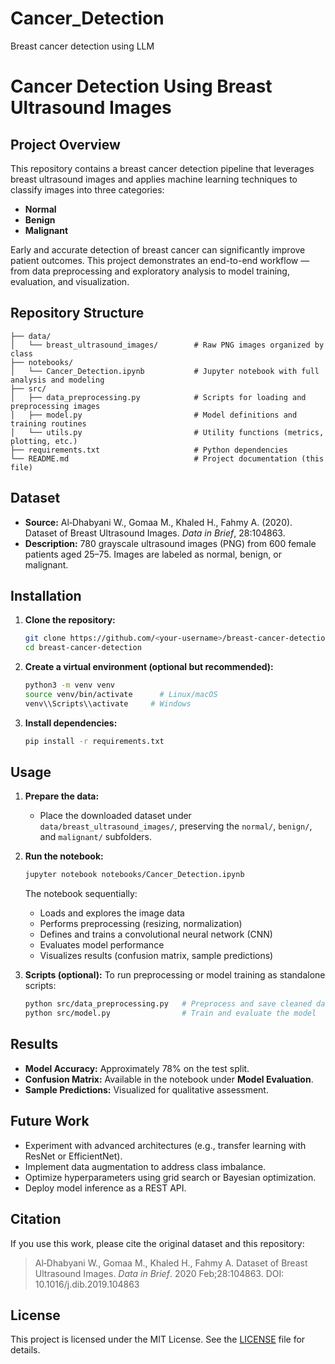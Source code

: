 # Cancer_Detection
Breast cancer detection using LLM
# Cancer Detection Using Breast Ultrasound Images

## Project Overview

This repository contains a breast cancer detection pipeline that leverages breast ultrasound images and applies machine learning techniques to classify images into three categories:

* **Normal**
* **Benign**
* **Malignant**

Early and accurate detection of breast cancer can significantly improve patient outcomes. This project demonstrates an end-to-end workflow — from data preprocessing and exploratory analysis to model training, evaluation, and visualization.

## Repository Structure

```
├── data/
│   └── breast_ultrasound_images/        # Raw PNG images organized by class
├── notebooks/
│   └── Cancer_Detection.ipynb           # Jupyter notebook with full analysis and modeling
├── src/
│   ├── data_preprocessing.py            # Scripts for loading and preprocessing images
│   ├── model.py                         # Model definitions and training routines
│   └── utils.py                         # Utility functions (metrics, plotting, etc.)
├── requirements.txt                     # Python dependencies
└── README.md                            # Project documentation (this file)
```

## Dataset

* **Source:** Al‑Dhabyani W., Gomaa M., Khaled H., Fahmy A. (2020). Dataset of Breast Ultrasound Images. *Data in Brief*, 28:104863.
* **Description:** 780 grayscale ultrasound images (PNG) from 600 female patients aged 25–75. Images are labeled as normal, benign, or malignant.

## Installation

1. **Clone the repository:**

   ```bash
   git clone https://github.com/<your-username>/breast-cancer-detection.git
   cd breast-cancer-detection
   ```

2. **Create a virtual environment (optional but recommended):**

   ```bash
   python3 -m venv venv
   source venv/bin/activate      # Linux/macOS
   venv\\Scripts\\activate     # Windows
   ```

3. **Install dependencies:**

   ```bash
   pip install -r requirements.txt
   ```

## Usage

1. **Prepare the data:**

   * Place the downloaded dataset under `data/breast_ultrasound_images/`, preserving the `normal/`, `benign/`, and `malignant/` subfolders.

2. **Run the notebook:**

   ```bash
   jupyter notebook notebooks/Cancer_Detection.ipynb
   ```

   The notebook sequentially:

   * Loads and explores the image data
   * Performs preprocessing (resizing, normalization)
   * Defines and trains a convolutional neural network (CNN)
   * Evaluates model performance
   * Visualizes results (confusion matrix, sample predictions)

3. **Scripts (optional):**
   To run preprocessing or model training as standalone scripts:

   ```bash
   python src/data_preprocessing.py   # Preprocess and save cleaned data
   python src/model.py                # Train and evaluate the model
   ```

## Results

* **Model Accuracy:** Approximately 78% on the test split.
* **Confusion Matrix:** Available in the notebook under **Model Evaluation**.
* **Sample Predictions:** Visualized for qualitative assessment.

## Future Work

* Experiment with advanced architectures (e.g., transfer learning with ResNet or EfficientNet).
* Implement data augmentation to address class imbalance.
* Optimize hyperparameters using grid search or Bayesian optimization.
* Deploy model inference as a REST API.

## Citation

If you use this work, please cite the original dataset and this repository:

> Al‑Dhabyani W., Gomaa M., Khaled H., Fahmy A. Dataset of Breast Ultrasound Images. *Data in Brief*. 2020 Feb;28:104863. DOI: 10.1016/j.dib.2019.104863

## License

This project is licensed under the MIT License. See the [LICENSE](LICENSE) file for details.
